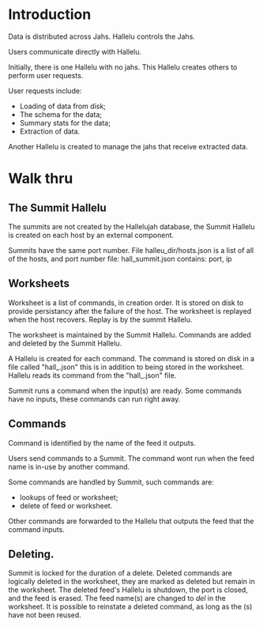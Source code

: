 # Introduction

Data is distributed across Jahs. Hallelu controls the Jahs.

Users communicate directly with Hallelu.

Initially, there is one Hallelu with no jahs. This Hallelu creates others
to perform user requests.

User requests include:
* Loading of data from disk;
* The schema for the data;
* Summary stats for the data;
* Extraction of data.

Another Hallelu is created to manage the jahs that receive extracted data.

# Walk thru

## The Summit Hallelu

The summits are not created by the Hallelujah database, the Summit Hallelu
is created on each host by an external component.

Summits have the same port number. File halleu_dir/hosts.json is a list of all
of the hosts, and port number
    file: hall_summit.json
    contains: port, ip

## Worksheets

Worksheet is a list of commands, in creation order. It is stored on
disk to provide persistancy after the failure of the host. The
worksheet is replayed when the host recovers. Replay is by the summit Hallelu.

The worksheet is maintained by the Summit Hallelu. Commands are added and
deleted by the Summit Hallelu.

A Hallelu is created for each command. The command is stored on disk in
a file called "hall_<id>.json" this is in addition to being stored in the
worksheet. Hallelu reads its command from the "hall_<id>.json" file.

Summit runs a command when the input(s) are ready. Some commands have no
inputs, these commands can run right away.

## Commands

Command is identified by the name of the feed it outputs.

Users send commands to a Summit. The command wont run when the feed name is
in-use by another command.

Some commands are handled by Summit, such commands are:
* lookups of feed or worksheet;
* delete of feed or worksheet.

Other commands are forwarded to the Hallelu that outputs the feed that the
command inputs.

## Deleting.

Summit is locked for the duration of a delete. Deleted commands are logically
deleted in the worksheet, they are marked as deleted but remain in the
worksheet. The deleted feed's Hallelu is shutdown, the port is closed, and the
feed is erased. The feed name(s) are changed to <name>_del_<date> in the
worksheet. It is possible to reinstate a deleted command, as long as the
<name>(s) have not been reused.
